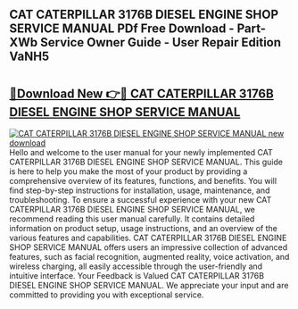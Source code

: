## CAT CATERPILLAR 3176B DIESEL ENGINE SHOP SERVICE MANUAL PDf Free Download - Part-XWb Service Owner Guide - User Repair Edition VaNH5

# <h2><a href="http://bc46461.oget.top/?id=CAT+CATERPILLAR+3176B+DIESEL+ENGINE+SHOP+SERVICE+MANUAL">🔗Download New 👉🔴 CAT CATERPILLAR 3176B DIESEL ENGINE SHOP SERVICE MANUAL</a></h2>

[![CAT CATERPILLAR 3176B DIESEL ENGINE SHOP SERVICE MANUAL new download](https://i.imgur.com/5g1atiW.png)](http://bc46461.oget.top/?id=CAT+CATERPILLAR+3176B+DIESEL+ENGINE+SHOP+SERVICE+MANUAL)
Hello and welcome to the user manual for your newly implemented CAT CATERPILLAR 3176B DIESEL ENGINE SHOP SERVICE MANUAL. This guide is here to help you make the most of your product by providing a comprehensive overview of its features, functions, and benefits. You will find step-by-step instructions for installation, usage, maintenance, and troubleshooting. To ensure a successful experience with your new CAT CATERPILLAR 3176B DIESEL ENGINE SHOP SERVICE MANUAL, we recommend reading this user manual carefully. It contains detailed information on product setup, usage instructions, and an overview of the various features and capabilities. CAT CATERPILLAR 3176B DIESEL ENGINE SHOP SERVICE MANUAL offers users an impressive collection of advanced features, such as facial recognition, augmented reality, voice activation, and wireless charging, all easily accessible through the user-friendly and intuitive interface. Your Feedback is Valued CAT CATERPILLAR 3176B DIESEL ENGINE SHOP SERVICE MANUAL. We appreciate your input and are committed to providing you with exceptional service.
